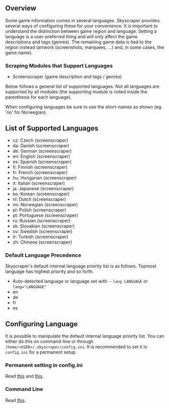 ## Overview

Some game information comes in several languages. Skyscraper provides several ways of configuring these for your convenience. It is important to understand the distinction between game region and language. Setting a language is a user-preferred thing and will only affect the game descriptions and tags (genres). The remaining game data is tied to the region instead (artwork (screenshots, marquees, ...) and, in some cases, the game name).

### Scraping Modules that Support Languages

-   Screenscraper (game description and tags / genres)

Below follows a general list of supported languages. Not all languages are supported by all modules (the supporting module is noted inside the parenthesis for each language).

When configuring languages be sure to use the short-names as shown (eg. 'no' for Norwegian).

## List of Supported Languages

-   cz: Czech (screenscraper)
-   da: Danish (screenscraper)
-   de: German (screenscraper)
-   en: English (screenscraper)
-   es: Spanish (screenscraper)
-   fi: Finnish (screenscraper)
-   fr: French (screenscraper)
-   hu: Hungarian (screenscraper)
-   it: Italian (screenscraper)
-   ja: Japanese (screenscraper)
-   ko: Korean (screenscraper)
-   nl: Dutch (screenscraper)
-   no: Norwegian (screenscraper)
-   pl: Polish (screenscraper)
-   pt: Portuguese (screenscraper)
-   ru: Russian (screenscraper)
-   sk: Slovakian (screenscraper)
-   sv: Swedish (screenscraper)
-   tr: Turkish (screenscraper)
-   zh: Chinese (screenscraper)

### Default Language Precedence

Skyscraper's default internal language priority list is as follows. Topmost language has highest priority and so forth.

-   Auto-detected language or language set with `--lang LANGUAGE` or `lang="LANGUAGE"`
-   en
-   de
-   fr
-   es

## Configuring Language

It is possible to manipulate the default internal language priority list. You can either do this on command-line or through `/home/<USER>/.skyscraper/config.ini`. It is recommended to set it in `config.ini` for a permanent setup.

### Permanent setting in config.ini

Read [this](CONFIGINI.md#lang) and [this](CONFIGINI.md#langprios).

### Command Line

Read [this](CLIHELP.md#-lang-code).
